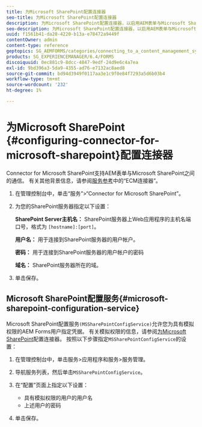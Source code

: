 ```yaml
---
title: 为Microsoft SharePoint配置连接器
seo-title: 为Microsoft SharePoint配置连接器
description: 为Microsoft SharePoint配置连接器，以启用AEM表单与Microsoft SharePoint之间的通信。
seo-description: 为Microsoft SharePoint配置连接器，以启用AEM表单与Microsoft SharePoint之间的通信。
uuid: f1561b41-da20-4220-b13a-e78472a9449f
contentOwner: admin
content-type: reference
geptopics: SG_AEMFORMS/categories/connecting_to_a_content_management_system
products: SG_EXPERIENCEMANAGER/6.4/FORMS
discoiquuid: 0ec881c9-8dcc-4847-9edf-24d9e6c4a7ea
exl-id: 9bd396a3-5da9-4355-ad76-e7132ac8aed8
source-git-commit: bd94d3949f0117aa3e1c9f0e84f7293a5d6b03b4
workflow-type: tm+mt
source-wordcount: '232'
ht-degree: 1%

---
```


# 为Microsoft SharePoint {#configuring-connector-for-microsoft-sharepoint}配置连接器

Connector for Microsoft SharePoint支持AEM表单与Microsoft SharePoint之间的通信。 有关其他背景信息，请参阅[服务参考](https://www.adobe.com/go/learn_aemforms_services_63)中的“ECM连接器”。

1. 在管理控制台中，单击“服务”>“Connector for Microsoft SharePoint”。
1. 为您的SharePoint服务器指定以下设置：

   **SharePoint Server主机名：** SharePoint服务器上Web应用程序的主机名端口号，格式为 `[hostname]:[port]`。

   **用户名：** 用于连接到SharePoint服务器的用户帐户。

   **密码：** 用于连接到SharePoint服务器的用户帐户的密码

   **域名：** SharePoint服务器所在的域。

1. 单击保存。

## Microsoft SharePoint配置服务{#microsoft-sharepoint-configuration-service}

Microsoft SharePoint配置服务`(MSSharePointConfigService)`允许您为具有模拟权限的AEM Forms用户指定凭据。 有关模拟权限的信息，请参阅[为Microsoft SharePoint](https://help.adobe.com/en_US/AEMForms/6.1/SharePointConfig/index.html)配置连接器。 按照以下步骤指定`MSSharePointConfigService`的设置：

1. 在管理控制台中，单击服务>应用程序和服务>服务管理。
1. 导航服务列表，然后单击`MSSharePointConfigService`。
1. 在“配置”页面上指定以下设置：

   * 具有模拟权限的用户的用户名
   * 上述用户的密码

1. 单击保存。
